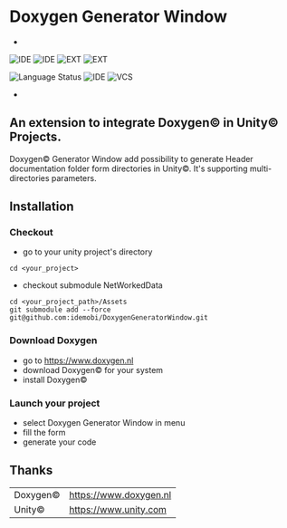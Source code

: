 # Doxygen Generator Window

-

![IDE](https://img.shields.io/badge/unity-osx-green.svg?logo=unity)
![IDE](https://img.shields.io/badge/unity-win-green.svg?logo=unity)
![EXT](https://img.shields.io/badge/Doxygen-osx-green.svg?logo=doxygen)
![EXT](https://img.shields.io/badge/Doxygen-win-green.svg?logo=doxygen)


![Language Status](https://img.shields.io/badge/language-C%23-blue.svg?logo=C-sharp)
![IDE](https://img.shields.io/badge/visual--studio-badge-blue.svg?logo=visual-studio)
![VCS](https://img.shields.io/badge/git-github-blue.svg?logo=git)

-

## An extension to integrate Doxygen© in Unity© Projects.

Doxygen© Generator Window add possibility to generate Header documentation folder form directories in Unity©. It's supporting multi-directories parameters.


## Installation

### Checkout

-  go to your unity project's directory

```shell
cd <your_project>
```
- checkout submodule NetWorkedData

```shell
cd <your_project_path>/Assets
git submodule add --force git@github.com:idemobi/DoxygenGeneratorWindow.git
```

### Download Doxygen 

- go to https://www.doxygen.nl
- download Doxygen© for your system
- install Doxygen©

### Launch your project 

- select Doxygen Generator Window in menu 
- fill the form 
- generate your code 

## Thanks
| | | 
|---|---| 
| Doxygen© | https://www.doxygen.nl |
| Unity© | https://www.unity.com |


